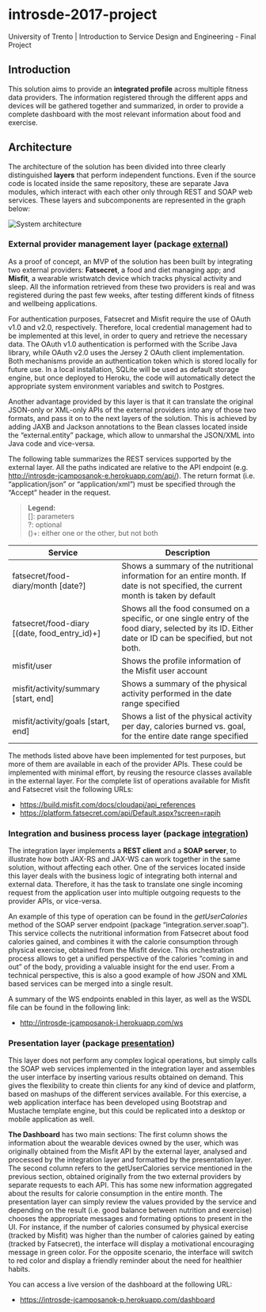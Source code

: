 # introsde-2017-project
University of Trento | Introduction to Service Design and Engineering - Final Project

## Introduction

This solution aims to provide an **integrated profile** across multiple fitness data providers. 
The information registered through the different apps and devices will be gathered together and summarized, in order to provide a complete dashboard with the most relevant information about food and exercise.

## Architecture

The architecture of the solution has been divided into three clearly distinguished **layers** that perform independent functions. Even if the source code is located inside the same repository, these are separate Java modules, which interact with each other only through REST and SOAP web services. These layers and subcomponents are represented in the graph below:

![System architecture](arch.png)

### External provider management layer (package [external](/external))
As a proof of concept, an MVP of the solution has been built by integrating 
two external providers: **Fatsecret**, a food and diet managing app; and **Misfit**, a wearable wristwatch device which tracks physical activity and sleep. All the information retrieved from these two providers is real and was registered during the past few weeks, after testing different kinds of fitness and wellbeing applications.

For authentication purposes, Fatsecret and Misfit require the use of OAuth 
v1.0 and v2.0, respectively. Therefore, local credential management had to 
be implemented at this level, in order to query and retrieve the necessary data. The OAuth v1.0 authentication is performed with the Scribe Java library, while OAuth v2.0 uses the Jersey 2 OAuth client implementation. Both mechanisms provide an authentication token which is stored locally for future use. In a local installation, SQLite will be used as default storage engine, but once deployed to Heroku, the code will automatically detect the appropriate system environment variables and switch to Postgres.

Another advantage provided by this layer is that it can translate 
the original JSON-only or XML-only APIs of the external providers into any 
of those two formats, and pass it on to the next layers of the solution. 
This is achieved by adding JAXB and Jackson annotations to the Bean classes 
located inside the “external.entity” package, which allow to unmarshal 
the JSON/XML into Java code and vice-versa. 

The following table summarizes the REST services supported by 
the external layer. All the paths indicated are relative to the API endpoint (e.g. http://introsde-jcamposanok-e.herokuapp.com/api/). 
 The return format (i.e. “application/json” or “application/xml”) must be specified through the “Accept” header in the request.

> **Legend:** \
> []: parameters \
> ?: optional \
> ()+: either one or the other, but not both

Service | Description
--------|------------
fatsecret/food-diary/month [date?] | Shows a summary of the nutritional information for an entire month. If date is not specified, the current month is taken by default
fatsecret/food-diary [(date, food_entry_id)+] | Shows all the food consumed on a specific, or one single entry of the food diary, selected by its ID. Either date or ID can be specified, but not both.
misfit/user | Shows the profile information of the Misfit user account
misfit/activity/summary [start, end] | Shows a summary of the physical activity performed in the date range specified
misfit/activity/goals [start, end] | Shows a list of the physical activity per day, calories burned vs. goal, for the entire date range specified

The methods listed above have been implemented for test purposes, but more of them are available in each of the provider APIs. These could be implemented with minimal effort, by reusing the resource classes available in the external layer. For the complete list of operations available for Misfit and Fatsecret visit the following URLs:

- https://build.misfit.com/docs/cloudapi/api_references
- https://platform.fatsecret.com/api/Default.aspx?screen=rapih


### Integration and business process layer (package [integration](/integration))

The integration layer implements a **REST client** and a **SOAP server**, to illustrate how both JAX-RS and JAX-WS can work together in the same solution, without affecting each other. One of the services located inside this layer deals with the business logic of integrating both internal and external data. Therefore, it has the task to translate one single incoming request from the application user into multiple outgoing requests to the provider APIs, or vice-versa. 

An example of this type of operation can be found in the *getUserCalories* method of the SOAP server endpoint (package “integration.server.soap”). This service collects the nutritional information from Fatsecret about food calories gained, and combines it with the calorie consumption through physical exercise, obtained from the Misfit device. This orchestration process allows to get a unified perspective of the calories “coming in and out” of the body, providing a valuable insight for the end user. From a technical perspective, this is also a good example of how JSON and XML based services can be merged into a single result.

A summary of the WS endpoints enabled in this layer, as well as the WSDL file can be found in the following link:

- http://introsde-jcamposanok-i.herokuapp.com/ws


### Presentation layer (package [presentation](/presentation))
This layer does not perform any complex logical operations, but simply calls the SOAP web services implemented in the integration layer and assembles the user interface by inserting various results obtained on demand. This gives the flexibility to create thin clients for any kind of device and platform, based on mashups of the different services available. For this exercise, a web application interface has been developed using Bootstrap and Mustache template engine, but this could be replicated into a desktop or mobile application as well. 

**The Dashboard** has two main sections: The first column shows the information about the wearable devices owned by the user, which was originally obtained from the Misfit API by the external layer, analysed and processed by the integration layer and formatted by the presentation layer. The second column refers to the getUserCalories service mentioned in the previous section, obtained originally from the two external providers by separate requests to each API. This has some new information aggregated about the results for calorie consumption in the entire month. The presentation layer can simply review the values provided by the service and depending on the result (i.e. good balance between nutrition and exercise) chooses the appropriate messages and formating options to present in the UI. For instance, if the number of calories consumed by physical exercise (tracked by Misfit) was higher than the number of calories gained by eating (tracked by Fatsecret), the interface will display a motivational encouraging message in green color. For the opposite scenario, the interface will switch to red color and display a friendly reminder about the need for healthier habits.

You can access a live version of the dashboard at the following URL:

- https://introsde-jcamposanok-p.herokuapp.com/dashboard
